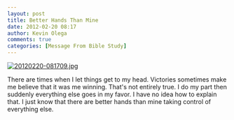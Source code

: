 ```yaml
---
layout: post
title: Better Hands Than Mine
date: 2012-02-20 08:17
author: Kevin Olega
comments: true
categories: [Message From Bible Study]
---
```

<a href="http://minimalchanges.com/blog/wp-content/uploads/2012/02/20120220-081709.jpg"><img src="http://minimalchanges.com/blog/wp-content/uploads/2012/02/20120220-081709.jpg" alt="20120220-081709.jpg" class="alignnone size-full" /></a>

There are times when I let things get to my head. Victories sometimes make me believe that it was me winning. That's not entirely true. I do my part then suddenly everything else goes in my favor. I have no idea how to explain that. I just know that there are better hands than mine taking control of everything else.
